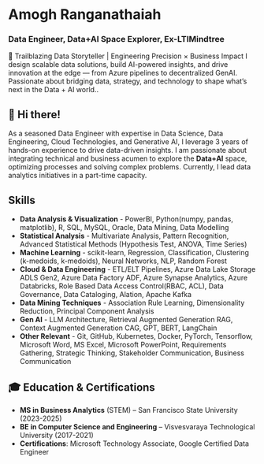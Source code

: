 # Amogh Ranganathaiah  
### Data Engineer, Data+AI Space Explorer, Ex-LTIMindtree

🚀 Trailblazing Data Storyteller | Engineering Precision × Business Impact
I design scalable data solutions, build AI-powered insights, and drive innovation at the edge — from Azure pipelines to decentralized GenAI. Passionate about bridging data, strategy, and technology to shape what’s next in the Data + AI world..
## 👋 Hi there!

As a seasoned Data Engineer with expertise in Data Science, Data Engineering, Cloud Technologies, and Generative AI, I leverage 3 years of hands-on experience to drive data-driven insights. I am passionate about integrating technical and business acumen to explore the **Data+AI** space, optimizing processes and solving complex problems. Currently, I lead data analytics initiatives in a part-time capacity.

## Skills

- **Data Analysis & Visualization** - PowerBI, Python(numpy, pandas, matplotlib), R, SQL, MySQL, Oracle, Data Mining, Data Modelling
- **Statistical Analysis** - Multivariate Analysis, Pattern Recognition, Advanced Statistical Methods (Hypothesis Test, ANOVA, Time Series)
- **Machine Learning** - scikit-learn, Regression, Classification, Clustering (k-medoids, k-medoids), Neural Networks, NLP, Random Forest
- **Cloud & Data Engineering** - ETL/ELT Pipelines, Azure Data Lake Storage ADLS Gen2, Azure Data Factory ADF, Azure Synapse Analytics, Azure Databricks, Role Based Data Access Control(RBAC, ACL), Data Governance, Data Cataloging, Alation, Apache Kafka
- **Data Mining Techniques** - Association Rule Learning, Dimensionality Reduction, Principal Component Analysis
- **Gen AI** - LLM Architecture, Retrieval Augmented Generation RAG, Context Augmented Generation CAG, GPT, BERT, LangChain
- **Other Relevant** - Git, GitHub, Kubernetes, Docker, PyTorch, Tensorflow, Microsoft Word, MS Excel, Microsoft PowerPoint, Requirements Gathering, Strategic Thinking, Stakeholder Communication, Business Communication

## 🎓 Education & Certifications

- **MS in Business Analytics** (STEM) – San Francisco State University (2023-2025)  
- **BE in Computer Science and Engineering** – Visvesvaraya Technological University (2017-2021)  
- **Certifications**: Microsoft Technology Associate, Google Certified Data Engineer
